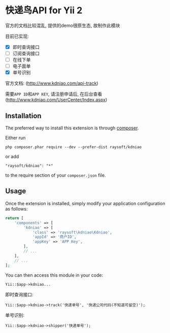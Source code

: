快递鸟API for Yii 2
========================
官方的文档比较混乱, 提供的demo很原生态, 故制作此模块

目前已实现:
- [x] 即时查询接口
- [ ] 订阅查询接口
- [ ] 在线下单
- [ ] 电子面单
- [x] 单号识别

官方文档: (http://www.kdniao.com/api-track)

需要`APP ID`和`APP KEY`, 请注册申请后, 在后台查看(http://www.kdniao.com/UserCenter/Index.aspx)


Installation
------------

The preferred way to install this extension is through [composer](http://getcomposer.org/download/).

Either run

```
php composer.phar require --dev --prefer-dist raysoft/kdniao
```

or add

```
"raysoft/kdniao": "*"
```

to the require section of your `composer.json` file.


Usage
-----

Once the extension is installed, simply modify your application configuration as follows:

```php
return [
    'components' => [
        'kdniao' => [
            'class' => 'raysoft\kdniao\Kdniao',
            'appId' => '商户ID',
            'appKey' => 'APP Key',
        ],
        // ...
    ],
    // ...
];
```

You can then access this module in your code:

```
Yii::$app->kdniao...
```

即时查询接口:
```
Yii::$app->kdniao->track('快递单号', '快递公司代码(不知道可留空)');
```

单号识别:
```
Yii::$app->kdniao->shipper('快递单号');
```
